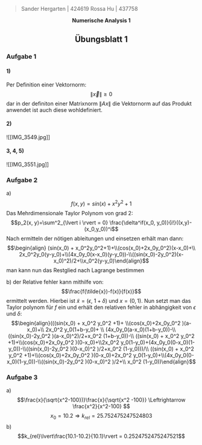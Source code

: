 >Sander Hergarten | 424619
> Rossa Hu | 437758
<p align="center"> <b>Numerische Analysis 1 </b> </p>

<h2 align="center">Übungsblatt 1 </h2>


### Aufgabe 1
#### 1)
Per Definition einer Vektornorm:
$$\lVert \vec{x} \rVert \ge 0 $$
dar in der definiton einer Matrixnorm $\lVert Ax \rVert$ die Vektornorm auf das Produkt anwendet ist auch diese wohldefiniert.

#### 2)
![[IMG_3549.jpg]]
#### 3, 4, 5)
![[IMG_3551.jpg]]
### Aufgabe 2
a)
$$f(x,y) = sin(x)+x^2y^2 +1$$Das Mehrdimensionale Taylor Polynom von grad 2:
$$p_2(x, y)=\sum^2_{\lvert i \rvert = 0} \frac{\delta^if(x_0, y_0)}{i!}((x,y)-(x_0,y_0))^i$$
Nach ermitteln der nötigen ableitungen und einsetzen erhält man dann:
$$\begin{align} (sin(x_0) + x_0^2y_0^2+1)+\\(cos(x_0)+2x_0y_0^2)(x-x_0)+\\ 2x_0^2y_0(y-y_0)+\\(4x_0y_0(x-x_0)(y-y_0))-\\((sin(x_0)-2y_0^2)(x-x_0)^2)/2+\\x_0^2(y-y_0)\end{align}$$
man kann nun das Restglied nach Lagrange bestimmen

b)
der Relative fehler kann mithilfe von:
$$\frac{f(\tilde{x})-f(x)}{f(x)}$$ermittelt werden. Hierbei ist $\tilde{x} = (\epsilon,\  1+\delta)$ und $x = (0, 1)$.  Nun setzt man das Taylor polynom für $f$ ein und erhält den relativen fehler in abhängigkeit von $\epsilon$ und $\delta$:
$$\begin{align}(((sin(x_0) + x_0^2 y_0^2 +1)+ \\(cos(x_0)+2x_0y_0^2 )(a-x_0)+\\ 2x_0^2 y_0(1+b-y_0)+ \\ (4x_0y_0(a-x_0)(1+b-y_0))-\\ ((sin(x_0)-2y_0^2 )(a-x_0)^2)/2+x_0^2 (1+b-y_0))-\\ ((sin(x_0) + x_0^2 y_0^2 +1)+\\(cos(x_0)+2x_0y_0^2 )(0-x_0)+\\2x_0^2 y_0(1-y_0)+(4x_0y_0(0-x_0)(1-y_0))-\\((sin(x_0)-2y_0^2 )(0-x_0)^2 )/2+x_0^2 (1-y_0)))/\\ ((sin(x_0) + x_0^2 y_0^2 +1)+\\(cos(x_0)+2x_0y_0^2 )(0-x_0)+2x_0^2 y_0(1-y_0)+\\(4x_0y_0(0-x_0)(1-y_0))-\\((sin(x_0)-2y_0^2 )(0-x_0)^2 )/2+\\ x_0^2 (1-y_0))\end{align}$$

### Aufgabe 3
a)
$$\frac{x}{\sqrt{x^2-100})}\frac{x}{\sqrt{x^2 -100}} \Leftrightarrow \frac{x^2}{x^2-100} $$
$$x_0 = 10.2 \Rightarrow k_{rel} =25.752475247524803$$
b)
$$k_{rel}\lvert\frac{10.1-10.2}{10.1}\rvert = 0.2524752475247521$$
